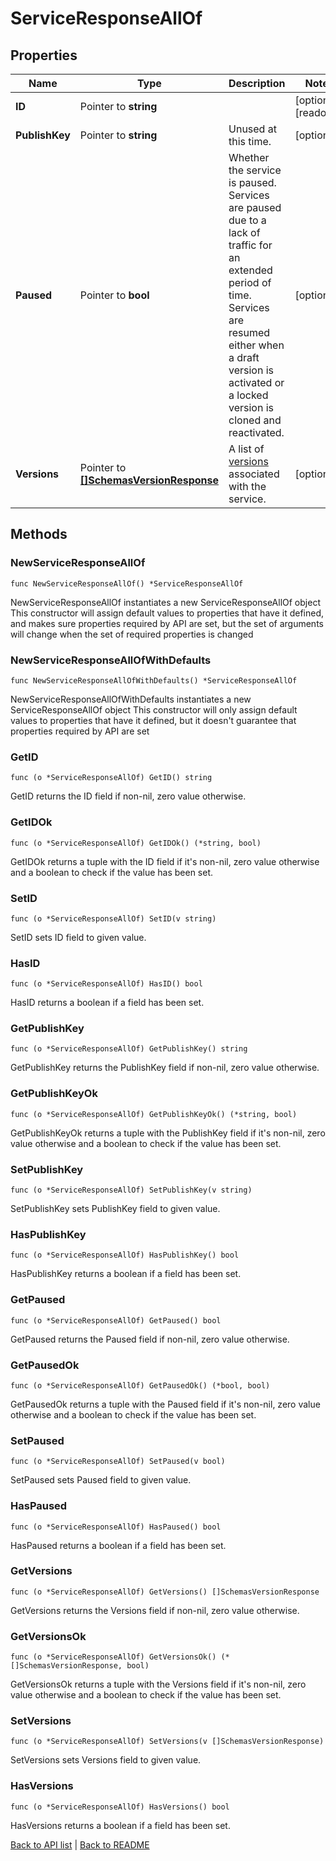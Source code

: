 # ServiceResponseAllOf

## Properties

Name | Type | Description | Notes
------------ | ------------- | ------------- | -------------
**ID** | Pointer to **string** |  | [optional] [readonly] 
**PublishKey** | Pointer to **string** | Unused at this time. | [optional] 
**Paused** | Pointer to **bool** | Whether the service is paused. Services are paused due to a lack of traffic for an extended period of time. Services are resumed either when a draft version is activated or a locked version is cloned and reactivated. | [optional] 
**Versions** | Pointer to [**[]SchemasVersionResponse**](SchemasVersionResponse.md) | A list of [versions](https://www.fastly.com/documentation/reference/api/services/version/) associated with the service. | [optional] 

## Methods

### NewServiceResponseAllOf

`func NewServiceResponseAllOf() *ServiceResponseAllOf`

NewServiceResponseAllOf instantiates a new ServiceResponseAllOf object
This constructor will assign default values to properties that have it defined,
and makes sure properties required by API are set, but the set of arguments
will change when the set of required properties is changed

### NewServiceResponseAllOfWithDefaults

`func NewServiceResponseAllOfWithDefaults() *ServiceResponseAllOf`

NewServiceResponseAllOfWithDefaults instantiates a new ServiceResponseAllOf object
This constructor will only assign default values to properties that have it defined,
but it doesn't guarantee that properties required by API are set

### GetID

`func (o *ServiceResponseAllOf) GetID() string`

GetID returns the ID field if non-nil, zero value otherwise.

### GetIDOk

`func (o *ServiceResponseAllOf) GetIDOk() (*string, bool)`

GetIDOk returns a tuple with the ID field if it's non-nil, zero value otherwise
and a boolean to check if the value has been set.

### SetID

`func (o *ServiceResponseAllOf) SetID(v string)`

SetID sets ID field to given value.

### HasID

`func (o *ServiceResponseAllOf) HasID() bool`

HasID returns a boolean if a field has been set.

### GetPublishKey

`func (o *ServiceResponseAllOf) GetPublishKey() string`

GetPublishKey returns the PublishKey field if non-nil, zero value otherwise.

### GetPublishKeyOk

`func (o *ServiceResponseAllOf) GetPublishKeyOk() (*string, bool)`

GetPublishKeyOk returns a tuple with the PublishKey field if it's non-nil, zero value otherwise
and a boolean to check if the value has been set.

### SetPublishKey

`func (o *ServiceResponseAllOf) SetPublishKey(v string)`

SetPublishKey sets PublishKey field to given value.

### HasPublishKey

`func (o *ServiceResponseAllOf) HasPublishKey() bool`

HasPublishKey returns a boolean if a field has been set.

### GetPaused

`func (o *ServiceResponseAllOf) GetPaused() bool`

GetPaused returns the Paused field if non-nil, zero value otherwise.

### GetPausedOk

`func (o *ServiceResponseAllOf) GetPausedOk() (*bool, bool)`

GetPausedOk returns a tuple with the Paused field if it's non-nil, zero value otherwise
and a boolean to check if the value has been set.

### SetPaused

`func (o *ServiceResponseAllOf) SetPaused(v bool)`

SetPaused sets Paused field to given value.

### HasPaused

`func (o *ServiceResponseAllOf) HasPaused() bool`

HasPaused returns a boolean if a field has been set.

### GetVersions

`func (o *ServiceResponseAllOf) GetVersions() []SchemasVersionResponse`

GetVersions returns the Versions field if non-nil, zero value otherwise.

### GetVersionsOk

`func (o *ServiceResponseAllOf) GetVersionsOk() (*[]SchemasVersionResponse, bool)`

GetVersionsOk returns a tuple with the Versions field if it's non-nil, zero value otherwise
and a boolean to check if the value has been set.

### SetVersions

`func (o *ServiceResponseAllOf) SetVersions(v []SchemasVersionResponse)`

SetVersions sets Versions field to given value.

### HasVersions

`func (o *ServiceResponseAllOf) HasVersions() bool`

HasVersions returns a boolean if a field has been set.


[Back to API list](../README.md#documentation-for-api-endpoints) | [Back to README](../README.md)
